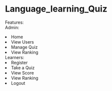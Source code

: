 # Language_learning_Quiz
Features:<br>
Admin:
<li>Home</li>
<li>View Users</li>
<li>Manage Quiz</li>
<li>View Ranking</li>
Learners:
<li> Register </li>
<li>Take a Quiz</li>
<li>View Score</li>
<li> View Ranking</li>
<li>Logout</li>
